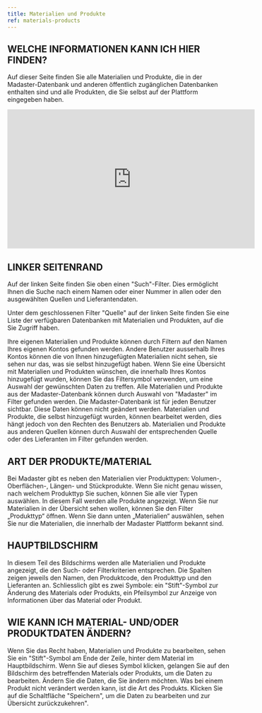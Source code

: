 ```yaml
---
title: Materialien und Produkte
ref: materials-products
---
```


## WELCHE INFORMATIONEN KANN ICH HIER FINDEN?
Auf dieser Seite finden Sie alle Materialien und Produkte, die in der Madaster-Datenbank und anderen öffentlich zugänglichen Datenbanken enthalten sind und alle Produkten, die Sie selbst auf der Plattform eingegeben haben. 

<iframe width="560" height="315" src="https://www.youtube.com/embed/KylieVoDaZE" title="YouTube video player" frameborder="0" allow="accelerometer; autoplay; clipboard-write; encrypted-media; gyroscope; picture-in-picture" allowfullscreen></iframe>

## LINKER SEITENRAND
Auf der linken Seite finden Sie oben einen "Such"-Filter. Dies ermöglicht Ihnen die Suche nach einem Namen oder einer Nummer in allen oder den ausgewählten Quellen und Lieferantendaten.

Unter dem geschlossenen Filter "Quelle" auf der linken Seite finden Sie eine Liste der verfügbaren Datenbanken mit Materialien und Produkten, auf die Sie Zugriff haben.

Ihre eigenen Materialien und Produkte können durch Filtern auf den Namen Ihres eigenen Kontos gefunden werden. Andere Benutzer ausserhalb Ihres Kontos können die von Ihnen hinzugefügten Materialien nicht sehen, sie sehen nur das, was sie selbst hinzugefügt haben. Wenn Sie eine Übersicht mit Materialien und Produkten wünschen, die innerhalb Ihres Kontos hinzugefügt wurden, können Sie das Filtersymbol verwenden, um eine Auswahl der gewünschten Daten zu treffen.
Alle Materialien und Produkte aus der Madaster-Datenbank können durch Auswahl von "Madaster" im Filter gefunden werden. Die Madaster-Datenbank ist für jeden Benutzer sichtbar. Diese Daten können nicht geändert werden. Materialien und Produkte, die selbst hinzugefügt wurden, können bearbeitet werden, dies hängt jedoch von den Rechten des Benutzers ab.
Materialien und Produkte aus anderen Quellen können durch Auswahl der entsprechenden Quelle oder des Lieferanten im Filter gefunden werden.

## ART DER PRODUKTE/MATERIAL
Bei Madaster gibt es neben den Materialien vier Produkttypen: Volumen-, Oberflächen-, Längen- und Stückprodukte. Wenn Sie nicht genau wissen, nach welchem Produkttyp Sie suchen, können Sie alle vier Typen auswählen. In diesem Fall werden alle Produkte angezeigt. Wenn Sie nur Materialien in der Übersicht sehen wollen, können Sie den Filter „Produkttyp“ öffnen. Wenn Sie dann unten „Materialien“ auswählen, sehen Sie nur die Materialien, die innerhalb der Madaster Plattform bekannt sind.

## HAUPTBILDSCHIRM
In diesem Teil des Bildschirms werden alle Materialien und Produkte angezeigt, die den Such- oder Filterkriterien entsprechen. Die Spalten zeigen jeweils den Namen, den Produktcode, den Produkttyp und den Lieferanten an. Schliesslich gibt es zwei Symbole: ein "Stift"-Symbol zur Änderung des Materials oder Produkts, ein Pfeilsymbol zur Anzeige von Informationen über das Material oder Produkt.

## WIE KANN ICH MATERIAL- UND/ODER PRODUKTDATEN ÄNDERN?
Wenn Sie das Recht haben, Materialien und Produkte zu bearbeiten, sehen Sie ein "Stift"-Symbol am Ende der Zeile, hinter dem Material im Hauptbildschirm. Wenn Sie auf dieses Symbol klicken, gelangen Sie auf den Bildschirm des betreffenden Materials oder Produkts, um die Daten zu bearbeiten. Ändern Sie die Daten, die Sie ändern möchten. Was bei einem Produkt nicht verändert werden kann, ist die Art des Produkts. Klicken Sie auf die Schaltfläche "Speichern", um die Daten zu bearbeiten und zur Übersicht zurückzukehren".
